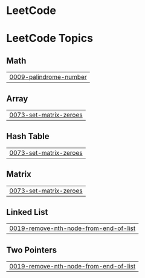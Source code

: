 # LeetCode

<!---LeetCode Topics Start-->
# LeetCode Topics
## Math
|  |
| ------- |
| [0009-palindrome-number](https://github.com/Bharatdungriyal/LeetCode/tree/master/0009-palindrome-number) |
## Array
|  |
| ------- |
| [0073-set-matrix-zeroes](https://github.com/Bharatdungriyal/LeetCode/tree/master/0073-set-matrix-zeroes) |
## Hash Table
|  |
| ------- |
| [0073-set-matrix-zeroes](https://github.com/Bharatdungriyal/LeetCode/tree/master/0073-set-matrix-zeroes) |
## Matrix
|  |
| ------- |
| [0073-set-matrix-zeroes](https://github.com/Bharatdungriyal/LeetCode/tree/master/0073-set-matrix-zeroes) |
## Linked List
|  |
| ------- |
| [0019-remove-nth-node-from-end-of-list](https://github.com/Bharatdungriyal/LeetCode/tree/master/0019-remove-nth-node-from-end-of-list) |
## Two Pointers
|  |
| ------- |
| [0019-remove-nth-node-from-end-of-list](https://github.com/Bharatdungriyal/LeetCode/tree/master/0019-remove-nth-node-from-end-of-list) |
<!---LeetCode Topics End-->